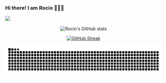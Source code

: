 ### Hi there! I am Rocio 👋👩‍💻

![](https://komarev.com/ghpvc/?username=RocioSulca&color=ff69b4&style=plastic&label=PROFILE+VIEWS)

<div align="center">
  
![Rocio's GitHub stats](https://github-readme-stats.vercel.app/api?username=RocioSulca&show_icons=true&theme=gruvbox)



[![GitHub Streak](https://github-readme-streak-stats.herokuapp.com?user=RocioSulca&theme=dark&date_format=M%20j%5B%2C%20Y%5D)](https://git.io/streak-stats)

![Snake Github](github-user-contribution-rocio.svg)
</div>
<!--
**RocioSulca/RocioSulca** is a ✨ _special_ ✨ repository because its `README.md` (this file) appears on your GitHub profile.

Here are some ideas to get you started:

- 🔭 I’m currently studying at Laboratoria
- 🌱 I’m currently learning JS, Node and React
- 👯 I’m looking to collaborate on ...
- 🤔 I’m looking for help with ...
- 💬 Ask me about ...
- 📫 How to reach me: ...
- 😄 Pronouns: ...
- ⚡ Fun fact: ...

I'm a Front-end Developer Junior. I'm passionate about the tech world which constantly seeks to update knowledge in technological innovation. I really want to learn and make projects where I can design and resolve problems with code.

Tools

<img alt="JavaScript" src="https://img.shields.io/badge/-JavaScript-e0c050?style=flat-square&logo=javascript&logoColor=white" />
<img alt="Git" src="https://img.shields.io/badge/-Git-F05032?style=flat-square&logo=git&logoColor=white" />
<img alt="React" src="https://img.shields.io/badge/React-%2320232a.svg?style=flat-square&logo=React&logoColor=%2361DAFB"/>
<img alt="Nodejs" src="https://img.shields.io/badge/-Nodejs-43853d?style=flat-square&logo=node.js&logoColor=white" />
<img alt="VSCode" src="https://img.shields.io/badge/-Code-1073C9?style=flat-square&logo=visual%20studio%20code&logoColor=white" />
<img alt="Figma" src="https://img.shields.io/badge/-Figma-eb7039?style=flat-square&logo=figma&logoColor=white" />
<img alt="Eslint" src="https://img.shields.io/badge/-ESLint-595fba?style=flat-square&logo=eslint&logoColor=white" />

*How to reach me *

<p align="center">
<a href="https://www.linkedin.com/in/rocio-sulca-zuloaga-a15179145/" target="_blank">
    <img src="https://www.vectorlogo.zone/logos/linkedin/linkedin-icon.svg" height="30" width="30">
  </a>
  
  <a href="https://www.instagram.com/rocio.s.z/" target="_blank">
    <img  src="https://www.vectorlogo.zone/logos/instagram/instagram-icon.svg" height="30" width="30">
  </a>
  
  <a href="https://web.facebook.com/kath.parthenopeus/" target="_blank">
    <img src="https://www.vectorlogo.zone/logos/facebook/facebook-icon.svg" height="30" width="30">
  </a>

<a href="mailto:rociosulca.z@gmail.com?subject=Hello%20Rocio,%20From%20Github">
    <img src="https://www.vectorlogo.zone/logos/gmail/gmail-icon.svg" height="30" width="30">
</a>
<p>
-->
